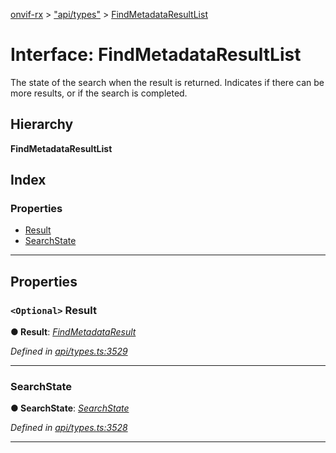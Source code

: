 [onvif-rx](../README.md) > ["api/types"](../modules/_api_types_.md) > [FindMetadataResultList](../interfaces/_api_types_.findmetadataresultlist.md)

# Interface: FindMetadataResultList

The state of the search when the result is returned. Indicates if there can be more results, or if the search is completed.

## Hierarchy

**FindMetadataResultList**

## Index

### Properties

* [Result](_api_types_.findmetadataresultlist.md#result)
* [SearchState](_api_types_.findmetadataresultlist.md#searchstate)

---

## Properties

<a id="result"></a>

### `<Optional>` Result

**● Result**: *[FindMetadataResult](_api_types_.findmetadataresult.md)*

*Defined in [api/types.ts:3529](https://github.com/patrickmichalina/onvif-rx/blob/034e4d6/src/api/types.ts#L3529)*

___
<a id="searchstate"></a>

###  SearchState

**● SearchState**: *[SearchState](../enums/_api_types_.searchstate.md)*

*Defined in [api/types.ts:3528](https://github.com/patrickmichalina/onvif-rx/blob/034e4d6/src/api/types.ts#L3528)*

___

